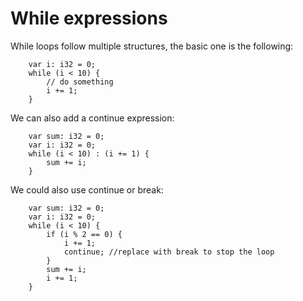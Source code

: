 # While expressions

While loops follow multiple structures, the basic one is the following:

```zig
    var i: i32 = 0;
    while (i < 10) {
        // do something
        i += 1;
    }
```

We can also add a continue expression:

```zig
    var sum: i32 = 0;
    var i: i32 = 0;
    while (i < 10) : (i += 1) {
        sum += i;
    }
```

We could also use continue or break:

```zig
    var sum: i32 = 0;
    var i: i32 = 0;
    while (i < 10) {
        if (i % 2 == 0) {
            i += 1;
            continue; //replace with break to stop the loop
        }
        sum += i;
        i += 1;
    }
```

